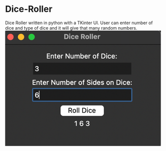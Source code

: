 # Dice-Roller
Dice Roller written in python with a TKinter UI. User can enter number of dice and type of dice and it will give that many random numbers.
![screenshot](image.png)